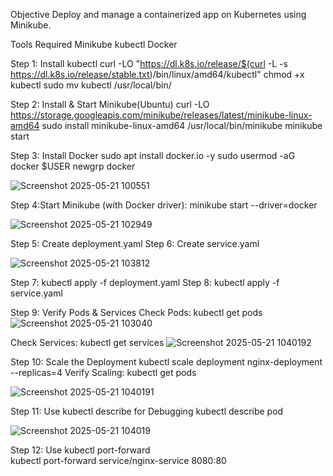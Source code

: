 Objective
Deploy and manage a containerized app on Kubernetes using Minikube.

Tools Required
Minikube
kubectl
Docker 

 Step 1: Install kubectl
    curl -LO "https://dl.k8s.io/release/$(curl -L -s https://dl.k8s.io/release/stable.txt)/bin/linux/amd64/kubectl"
    chmod +x kubectl
    sudo mv kubectl /usr/local/bin/

 Step 2: Install & Start Minikube(Ubuntu)
    curl -LO https://storage.googleapis.com/minikube/releases/latest/minikube-linux-amd64
    sudo install minikube-linux-amd64 /usr/local/bin/minikube
    minikube start

 Step 3: Install Docker
    sudo apt install docker.io -y
    sudo usermod -aG docker $USER 
    newgrp docker

![Screenshot 2025-05-21 100551](https://github.com/user-attachments/assets/c31313c6-2a84-4bfc-9959-57d633cb1157)


Step 4:Start Minikube (with Docker driver):
   minikube start --driver=docker

 ![Screenshot 2025-05-21 102949](https://github.com/user-attachments/assets/b60ae36d-907d-4442-9963-254d3489b4b2)
  
Step 5: Create deployment.yaml
Step 6: Create service.yaml

![Screenshot 2025-05-21 103812](https://github.com/user-attachments/assets/5d8ff669-91d6-4ff3-be6a-9f93518d1a6b)


Step 7: kubectl apply -f deployment.yaml
Step 8: kubectl apply -f service.yaml

Step 9: Verify Pods & Services
  Check Pods:
    kubectl get pods
![Screenshot 2025-05-21 103040](https://github.com/user-attachments/assets/6625a3b3-2ef2-4104-8c6f-0f93a6fc75ea)

  Check Services:
    kubectl get services
![Screenshot 2025-05-21 1040192](https://github.com/user-attachments/assets/9755b5c1-4049-45df-abc2-ddad05a1f628)

Step 10: Scale the Deployment
   kubectl scale deployment nginx-deployment --replicas=4
   Verify Scaling:
     kubectl get pods

![Screenshot 2025-05-21 1040191](https://github.com/user-attachments/assets/4dc90564-ae15-44a3-99c2-c6b7dcf90a07)

Step 11: Use kubectl describe for Debugging
   kubectl describe pod <pod-name>
   
![Screenshot 2025-05-21 104019](https://github.com/user-attachments/assets/ae016f78-52dc-49e9-9c33-377abefb349f)

Step 12: Use kubectl port-forward  
   kubectl port-forward service/nginx-service 8080:80
